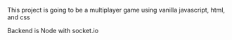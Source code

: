 This project is going to be a multiplayer game using vanilla javascript, html, and css

Backend is Node with socket.io
